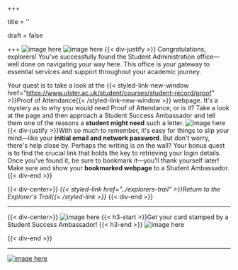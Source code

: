 +++

title = ''

draft = false

+++
![image here](../images/explorer-4.png#center)
![image here](../images/admin-adventure.png#center)
{{< div-justify >}}
Congratulations, explorers! You've successfully found the Student Administration office—well done on navigating your way here. This office is your gateway to essential services and support throughout your academic journey.

Your quest is to take a look at the
{{< styled-link-new-window href="https://www.ulster.ac.uk/student/courses/student-record/proof" >}}Proof of Attendance{{< /styled-link-new-window >}} webpage. It's a mystery as to why you would need Proof of Attendance, or is it? Take a look at the page and then approach a Student Success Ambassador and tell them one of the reasons a **student might need** such a letter.
![image here](../images/quest-icon-bonus.png#right)
{{< div-justify >}}With so much to remember, it's easy for things to slip your mind—like your **initial email and network password**. But don't worry, there's help close by. Perhaps the writing is on the wall? Your bonus quest is to find the crucial link that holds the key to retrieving your login details. Once you’ve found it, be sure to bookmark it—you’ll thank yourself later! Make sure and show your **bookmarked webpage** to a Student Ambassador.
{{< div-end >}}

{{< div-center>}}
*{{< styled-link href="../explorers-trail" >}}Return to the Explorer's Trail{{< /styled-link >}}*
{{< div-end >}}

___
{{< div-center>}}
![image here](../images/dont-forget.png#center)
 {{< h3-start >}}Get your card stamped by a Student Success Ambassador! {{< h3-end >}}
![image here](../images/stamp-card.png#center)

{{< div-end >}}

___

[![image here](../images/lost-icon.png#center)](../lost)